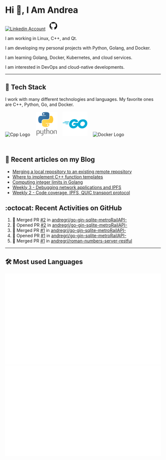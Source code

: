 # Hi 👋, I Am Andrea


<!-- Actual text -->

<a href="https://www.linkedin.com/in/andrea-grillo-3b439b1a9/"><img src="https://cdn.worldvectorlogo.com/logos/linkedin-icon-2.svg" title="Linkedin" alt="Linkedin Account" width="30"/></a>
&ensp;<a href="https://github.com/andregri"><img src="img/logos/github.png" title="GitHub" alt="GitHub" width="30"/></a>
<br>

I am working in Linux, C++, and Qt.

I am developing my personal projects with Python, Golang, and Docker.

I am learning Golang, Docker, Kubernetes, and cloud services.

I am interested in DevOps and cloud-native developments.

___

## 🥞 Tech Stack
 
I work with many different technologies and languages. 
My favorite ones are C++, Python, Go, and Docker.
 
<img src="https://cdn.worldvectorlogo.com/logos/c.svg" title="Cpp" alt="Cpp Logo" width="70"/>&emsp;
<img src="img/logos/python_vertical_logo_icon_168039.svg" title="Python" alt="Python Logo" width="70"/>&emsp;
<img src="img/logos/golang_logo_icon_171073.svg" title="Golang" alt="Golang Logo" width="80"/>&emsp;
<img src="https://cdn.worldvectorlogo.com/logos/docker.svg" title="Docker" alt="Docker Logo" width="80"/>&emsp;

<br> 
 
 
## 📰 Recent articles on my Blog

 <!-- BLOG-POST-LIST:START -->
- [Merging a local repository to an existing remote repository](https://andregri.github.io/Merge-local-repository-to-existing-remote-repository/)
- [Where to implement C++ function templates](https://andregri.github.io/cpp-function-template/)
- [Computing integer limits in Golang](https://andregri.github.io/go-integer-limits/)
- [Weekly 3 - Debugging network applications and IPFS](https://andregri.github.io/weekly/weekly-03/)
- [Weekly 2 - Code coverage, IPFS, QUIC transport protocol](https://andregri.github.io/weekly/weekly-02/)
<!-- BLOG-POST-LIST:END -->
 
 
## :octocat: Recent Activities on GitHub

<!--START_SECTION:activity-->
1. 🎉 Merged PR [#2](https://github.com/andregri/go-gin-sqlite-metroRailAPI-/pull/2) in [andregri/go-gin-sqlite-metroRailAPI-](https://github.com/andregri/go-gin-sqlite-metroRailAPI-)
2. 💪 Opened PR [#2](https://github.com/andregri/go-gin-sqlite-metroRailAPI-/pull/2) in [andregri/go-gin-sqlite-metroRailAPI-](https://github.com/andregri/go-gin-sqlite-metroRailAPI-)
3. 🎉 Merged PR [#1](https://github.com/andregri/go-gin-sqlite-metroRailAPI-/pull/1) in [andregri/go-gin-sqlite-metroRailAPI-](https://github.com/andregri/go-gin-sqlite-metroRailAPI-)
4. 💪 Opened PR [#1](https://github.com/andregri/go-gin-sqlite-metroRailAPI-/pull/1) in [andregri/go-gin-sqlite-metroRailAPI-](https://github.com/andregri/go-gin-sqlite-metroRailAPI-)
5. 🎉 Merged PR [#1](https://github.com/andregri/roman-numbers-server-restful/pull/1) in [andregri/roman-numbers-server-restful](https://github.com/andregri/roman-numbers-server-restful)
<!--END_SECTION:activity-->
 
---

## 🛠️ Most used Languages 

![](https://github.com/andregri/andregri/blob/master/generated/overview.svg)
![](https://github.com/andregri/andregri/blob/master/generated/languages.svg)
